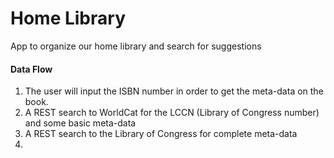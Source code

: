 # Home Library
App to organize our home library and search for suggestions

#### Data Flow
1. The user will input the ISBN number in order to get the meta-data on the book.
2. A REST search to WorldCat for the LCCN (Library of Congress number) and some basic meta-data
3. A REST search to the Library of Congress for complete meta-data
4. 